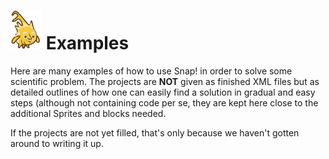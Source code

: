 # <img alt="scientific-snap-icon" src="../images/einstein_snap.png" width="50"/> Examples

Here are many examples of how to use Snap! in order to solve some scientific problem.  The projects are **NOT** given as finished XML files but as detailed outlines of how one can easily find a solution in gradual and easy steps (although not containing code per se, they are kept here close to the additional Sprites and blocks needed.

If the projects are not yet filled, that's only because we haven't gotten around to writing it up.

